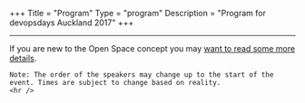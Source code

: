 +++
Title = "Program"
Type = "program"
Description = "Program for devopsdays Auckland 2017"
+++

<div class = "row">
  <div class = "col">
    <hr />
    If you are new to the Open Space concept you may <a href="/pages/open-space-format">want to read some more details</a>.

    Note: The order of the speakers may change up to the start of the event. Times are subject to change based on reality.
    <hr />
  </div>
</div>

